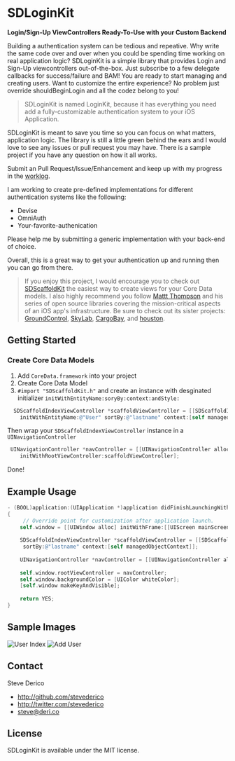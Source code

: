 SDLoginKit
=======
**Login/Sign-Up ViewControllers Ready-To-Use with your Custom Backend**

Building a authentication system can be tedious and repeative. Why write the same code over and over when you could be spending time working on real application logic? SDLoginKit is a simple library that provides Login and Sign-Up viewcontrollers out-of-the-box. Just subscribe to a few delegate callbacks for success/failure and BAM! You are ready to start managing and creating users. Want to customize the entire experience? No problem just override shouldBeginLogin and all the codez belong to you!

> SDLoginKit is named LoginKit, because it has everything you need add a fully-customizable authentication system to your iOS Application.

SDLoginKit is meant to save you time so you can focus on what matters, application logic. The library is still a little green behind the ears and I would love to see any issues or pull request you may have. There is a sample project if you have any question on how it all works.

Submit an Pull Request/Issue/Enhancement and keep up with my progress in the [worklog](https://github.com/stevederico/SDLoginKit/blob/master/_worklog).

I am working to create pre-defined implementations for different authentication systems like the following:
* Devise
* OmniAuth
* Your-favorite-authenication

Please help me by submitting a generic implementation with your back-end of choice.

Overall, this is a great way to get your authentication up and running then you can go from there.

> If you enjoy this project, I would encourage you to check out [SDScaffoldKit](http://www.github.com/stevederico/SDScaffoldKit) the easiest way to create views for your Core Data models. I also highly recommend you follow [Mattt Thompson](http://www.github.com/mattt) and his series of open source libraries covering the mission-critical aspects of an iOS app's infrastructure. Be sure to check out its sister projects: [GroundControl](https://github.com/mattt/GroundControl), [SkyLab](https://github.com/mattt/SkyLab), [CargoBay](https://github.com/mattt/CargoBay), and [houston](https://github.com/mattt/houston).

## Getting Started

### Create Core Data Models

1. Add `CoreData.framework` into your project
2. Create Core Data Model
3. `#import "SDScaffoldKit.h"` and create an instance with desginated initializer `initWithEntityName:soryBy:context:andStyle:`

```objective-c
  SDScaffoldIndexViewController *scaffoldViewController = [[SDScaffoldIndexViewController alloc] 
    initWithEntityName:@"User" sortBy:@"lastname" context:[self managedObjectContext] andStyle:UITableViewStyleGrouped];
```
Then wrap your `SDScaffoldIndexViewController` instance in a `UINavigationController`

```objective-c 
 UINavigationController *navController = [[UINavigationController alloc] 
    initWithRootViewController:scaffoldViewController];
```
Done!


## Example Usage
```objective-c
- (BOOL)application:(UIApplication *)application didFinishLaunchingWithOptions:(NSDictionary *)launchOptions
{
     // Override point for customization after application launch.
    self.window = [[UIWindow alloc] initWithFrame:[[UIScreen mainScreen] bounds]];
   
    SDScaffoldIndexViewController *scaffoldViewController = [[SDScaffoldIndexViewController alloc] initWithEntityName:@"User" 
     sortBy:@"lastname" context:[self managedObjectContext]];
    
    UINavigationController *navController = [[UINavigationController alloc] initWithRootViewController:scaffoldViewController];
  
    self.window.rootViewController = navController;
    self.window.backgroundColor = [UIColor whiteColor];
    [self.window makeKeyAndVisible];
    
    return YES;
}
```
## Sample Images
![User Index](http://f.cl.ly/items/3K390q3k143G0P1j2O2a/iOS%20Simulator%20Screen%20shot%20Jan%2027,%202013%201.47.16%20PM.png) 
![Add User](http://f.cl.ly/items/3m1d1w0J3C1n2u1Q2t1B/iOS%20Simulator%20Screen%20shot%20Jan%2027,%202013%201.47.22%20PM.png) 

## Contact

Steve Derico

- http://github.com/stevederico
- http://twitter.com/stevederico
- steve@deri.co

## License


SDLoginKit is available under the MIT license. 
